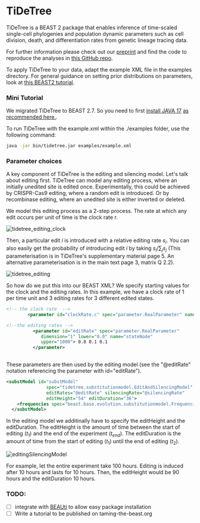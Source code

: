 TiDeTree
========

TiDeTree is a BEAST 2 package that enables inference of time-scaled single-cell phylogenies and population dynamic parameters such as cell division, death, and differentiation rates from genetic lineage tracing data.

For further information please check out our [preprint](https://doi.org/10.1101/2022.02.14.480422) and find the code to reproduce the analyses in [this GitHub repo](https://github.com/seidels/tidetree-material).


To apply TiDeTree to your data, adapt the example XML file in the examples directory. For general guidance on setting prior distributions on parameters, look at [this BEAST2 tutorial](https://taming-the-beast.org/tutorials/Prior-selection/).


### Mini Tutorial

We migrated TiDeTree to BEAST 2.7. So you need to first [install JAVA 17](https://www.azul.com/downloads/?package=jdk#zulu) [as recommended here.](https://www.beast2.org/2022/08/22/what-will-change-in-v2-7-0-for-developers.html).

To run TiDeTree with the example.xml within the ./examples folder, use the following command:

```bash
java -jar bin/tidetree.jar examples/example.xml
```

### Parameter choices

A key component of TiDeTree is the editing and silencing model. Let's talk about editing first. TiDeTree can model any editing process, where an initially unedited site is edited once. Experimentally, this could be achieved by CRISPR-Cas9 editing, where a random edit is introduced. Or by recombinase editing, where an unedited site is either inverted or deleted.


We model this editing process as a 2-step process. The rate at which any edit occurs per unit of time is the clock rate r. 

![tidetree_editing_clock](https://github.com/seidels/tidetree/assets/13159214/b454cc15-7ed7-4630-b84f-ba3a2d174db8)

Then, a particular edit $i$ is introduced with a relative editing rate $s_i$. You can also easily get the probability of introducing edit $i$  by taking $s_i / \sum_j s_j$   (This parameterisation is in TiDeTree's supplementary material page 5.  An alternative parameterisation is in the main text page 3, matrix Q 2.2).

![tidetree_editing](https://github.com/seidels/tidetree/assets/13159214/167c444f-d2e8-431b-91d8-288ce9ba515e)

So how do we put this into our BEAST XML? We specify starting values for the clock and the editing rates. In this example, we have a clock rate of 1 per time unit and 3 editing rates for 3 different edited states.

```XML
<!-- the clock rate  -->
        <parameter id="clockRate.c" spec="parameter.RealParameter" name="stateNode">1.0</parameter>

<!--the editing rates -->
          <parameter id="editRate" spec="parameter.RealParameter"
		     dimension="1" lower="0.0" name="stateNode"
		     upper="1000"> 0.8 0.1 0.1
          </parameter>
        
```
These parameters are then used by the editing model (see the "@editRate" notation referencing the parameter with id="editRate"). 

```XML
<substModel id="substModel"
               spec="tidetree.substitutionmodel.EditAndSilencingModel"
               editRates="@editRate" silencingRate="@silencingRate"
               editHeight="54" editDuration="36">
    <frequencies spec="beast.base.evolution.substitutionmodel.Frequencies" frequencies="1 0 0 0" estimate="false"/>
  </substModel>
```
In the editing model we additinally have to specify the  editHeight and the editDuration. The editHeight is the amount of time between the start of editing ($t_1$) and the end of the experiment ($t_{end}$). The editDuration is the amount of time from the start of editing ($t_1$) until the end of editing ($t_2$). 

![editingSilencingModel](https://github.com/seidels/tidetree/assets/13159214/2c13a6fc-48e1-4349-9c8c-ccbdcb6ff4d7)

For example, let the entire experiment take 100 hours. Editing is induced after 10 hours and lasts for 10 hours. Then, the editHeight would be 90 hours and the editDuration 10 hours.

### TODO:
- [ ] integrate with [BEAUti](https://www.beast2.org/beauti/) to allow easy package installation
- [ ] Write a tutorial to be published on taming-the-beast.org 
